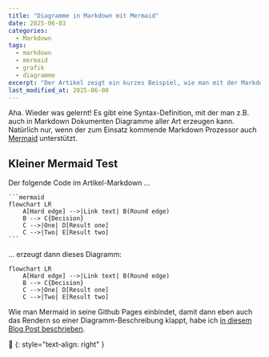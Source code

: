 ```yaml
---
title: "Diagramme in Markdown mit Mermaid"
date: 2025-06-03
categories:
  - Markdown
tags:
  - markdown
  - mermaid
  - grafik
  - diagramme
excerpt: "Der Artikel zeigt ein kurzes Beispiel, wie man mit der Markdown Erweiterung Mermaid Diagramme in Blog Posts einbetten kann."
last_modified_at: 2025-06-08
---
```


Aha. Wieder was gelernt! Es gibt eine Syntax-Definition, mit der man z.B. auch in Markdown Dokumenten Diagramme aller Art erzeugen kann. Natürlich nur, wenn der zum Einsatz kommende Markdown Prozessor auch [Mermaid](https://mermaid.js.org) unterstützt.

## Kleiner Mermaid Test

Der folgende Code im Artikel-Markdown ...

````
```mermaid
flowchart LR
    A[Hard edge] -->|Link text| B(Round edge)
    B --> C{Decision}
    C -->|One| D[Result one]
    C -->|Two| E[Result two]
```
````

... erzeugt dann dieses Diagramm:

```mermaid
flowchart LR
    A[Hard edge] -->|Link text| B(Round edge)
    B --> C{Decision}
    C -->|One| D[Result one]
    C -->|Two| E[Result two]
```

Wie man Mermaid in seine Github Pages einbindet, damit dann eben auch das Rendern so einer Diagramm-Beschreibung klappt, habe ich [in diesem Blog Post beschrieben][mermaid].

🔲
{: style="text-align: right" }

[mermaid]: https://blog.metawops.de/githubpages/Mermaid-einbinden/